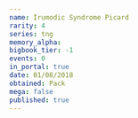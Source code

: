 ```yaml
---
name: Irumodic Syndrome Picard
rarity: 4
series: tng
memory_alpha:
bigbook_tier: -1
events: 0
in_portal: true
date: 01/08/2018
obtained: Pack
mega: false
published: true
---
```




